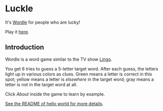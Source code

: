 # Luckle
It's [Wordle](https://www.powerlanguage.co.uk/wordle/) for people who are lucky!

Play it [here](https://leahneukirchen.github.io/luckle/).

## Introduction
Wordle is a word game similar to the TV show [Lingo](https://en.wikipedia.org/wiki/Lingo_(British_game_show)).

You get 6 tries to guess a 5-letter target word. After each guess, the letters light up in various colors as clues. Green means a letter is correct in this spot; yellow means a letter is _elsewhere_ in the target word; gray means a letter is not in the target word at all.

Click _About_ inside the game to learn by example.

[See the README of hello world for more details](README.orig.md).
